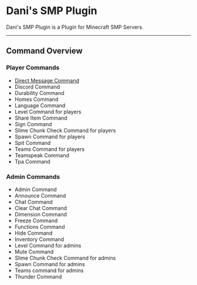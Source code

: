 # Dani's SMP Plugin

Dani's SMP Plugin is a Plugin for Minecraft SMP Servers.

---
## Command Overview

### Player Commands
- [Direct Message Command](MD%20Files\Player%20Commands\Direct%20Message%20Command.md)
- Discord Command
- Durability Command
- Homes Command
- Language Command
- Level Command for players
- Share Item Command
- Sign Command
- Slime Chunk Check Command for players
- Spawn Command for players
- Spit Command
- Teams Command for players
- Teamspeak Command
- Tpa Command

### Admin Commands
- Admin Command
- Announce Command
- Chat Command
- Clear Chat Command
- Dimension Command
- Freeze Command
- Functions Command
- Hide Command
- Inventory Command
- Level Command for admins
- Mute Command
- Slime Chunk Check Command for admins
- Spawn Command for admins
- Teams command for admins
- Thunder Command
